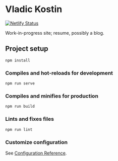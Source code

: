 # Vladic Kostin

[![Netlify Status](https://api.netlify.com/api/v1/badges/ab31c6b7-2154-4d3c-b407-f7600a05b2f2/deploy-status)](https://app.netlify.com/sites/vladickostin/deploys)

Work-in-progress site; resume, possibly a blog.

## Project setup
```
npm install
```

### Compiles and hot-reloads for development
```
npm run serve
```

### Compiles and minifies for production
```
npm run build
```

### Lints and fixes files
```
npm run lint
```

### Customize configuration
See [Configuration Reference](https://cli.vuejs.org/config/).
